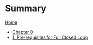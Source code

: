 # Summary
[Home](README.md)

- [Chapter 0](chapter_0.md)
- [1. Pre-requisites for Full Closed Loop](./chapter_1.md)
